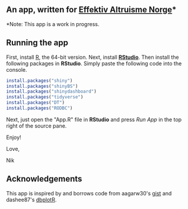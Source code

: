 ## An app, written for [Effektiv Altruisme Norge](https://effektivaltruisme.no/)*
*Note: This app is a work in progress.
## Running the app

First, install [R](https://cran.r-project.org/bin/windows/base/), the 64-bit version.
Next, install [__RStudio__](https://www.rstudio.com/products/rstudio/).
Then install the following packages in __RStudio__. Simply paste the following code into the console.

```R
install.packages("shiny")
install.packages("shinyBS")
install.packages("shinydashboard")
install.packages("tidyverse")
install.packages("DT")
install.packages("RODBC")
```


Next, just open the "App.R" file in __RStudio__ and press _Run App_ in the top right of the source pane.

Enjoy!

Love,

Nik

## Acknowledgements

This app is inspired by and borrows code from aagarw30's [gist](https://gist.github.com/aagarw30/c593799bc7d8557dc863411bb552e4f4) and dashee87's [dbplotR](https://github.com/dashee87/dbplotR).